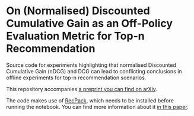 # On (Normalised) Discounted Cumulative Gain as an Off-Policy Evaluation Metric for Top-n Recommendation
Source code for experiments highlighting that normalised Discounted Cumulative Gain (nDCG) and DCG can lead to conflicting conclusions in offline experiments for top-n recommendation scenarios.

This repository accompanies [a preprint you can find on arXiv](https://arxiv.org/abs/2307.15053).

The code makes use of [RecPack](https://recpack.froomle.ai/index.html), which needs to be installed before running the notebook.
You can find more information about it [in this paper](https://dl.acm.org/doi/10.1145/3523227.3551472).
